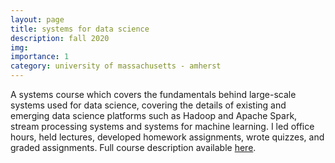 ```yaml
---
layout: page
title: systems for data science
description: fall 2020
img: 
importance: 1
category: university of massachusetts - amherst
---
```

<!-- ---
title: "COMPSCI 532: Systems for Data Science (Fall 2020)"
collection: teaching
type: "Graduate course, Teaching Assistant"
permalink: 
venue: UMass Amherst 
date: 2020-09-01
location: "Amherst, United States"
--- -->

A systems course which covers the fundamentals behind large-scale systems used for data science, covering the details of existing and emerging data science platforms such as Hadoop and Apache Spark, stream processing systems and systems for machine learning.  I led office hours, held lectures, developed homework assignments, wrote quizzes, and graded assignments.  Full course description available [here](https://guanh01.github.io/teaching/2021-spring-cs532/#:~:text=In%20this%20course%2C%20students%20will,fast%20analyses%20on%20large%20datasets.).  